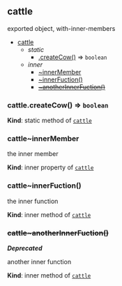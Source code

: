 <a name="module_cattle"></a>
## cattle
exported object, with-inner-members


* [cattle](#module_cattle)
  * _static_
    * [.createCow()](#module_cattle.createCow) ⇒ <code>boolean</code>
  * _inner_
    * [~innerMember](#module_cattle..innerMember)
    * [~innerFuction()](#module_cattle..innerFuction)
    * ~~[~anotherInnerFuction()](#module_cattle..anotherInnerFuction)~~

<a name="module_cattle.createCow"></a>
### cattle.createCow() ⇒ <code>boolean</code>
**Kind**: static method of <code>[cattle](#module_cattle)</code>  
<a name="module_cattle..innerMember"></a>
### cattle~innerMember
the inner member

**Kind**: inner property of <code>[cattle](#module_cattle)</code>  
<a name="module_cattle..innerFuction"></a>
### cattle~innerFuction()
the inner function

**Kind**: inner method of <code>[cattle](#module_cattle)</code>  
<a name="module_cattle..anotherInnerFuction"></a>
### ~~cattle~anotherInnerFuction()~~
***Deprecated***

another inner function

**Kind**: inner method of <code>[cattle](#module_cattle)</code>  
